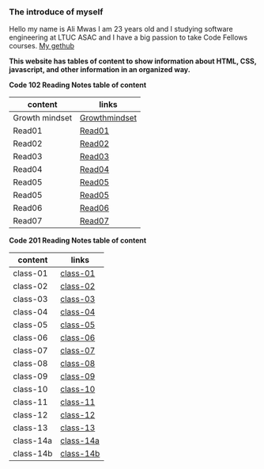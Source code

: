 ### The introduce of myself
Hello my name is Ali Mwas I am 23 years old and I studying software engineering at LTUC ASAC and I have a big passion to take Code Fellows courses. 
[My gethub](https://github.com/AliMwas)

**This website has tables of content to show information about HTML, CSS, javascript, and other information in an organized way.**


**Code 102 Reading Notes table of content**

| content     |     links   |
| ----------- | ----------- |
| Growth mindset      | [Growthmindset](https://alimwas.github.io/reading-notes/Growthmindset) |
| Read01   | [Read01](Read01)        |
| Read02   | [Read02](Read02)        |
| Read03   | [Read03](Read03)        |
| Read04   | [Read04](Read04)        |
| Read05   | [Read05](Read05)        |
| Read05   | [Read05](Read05)        |
| Read06   | [Read06](Read06)        |
| Read07   | [Read07](Read07)        |


**Code 201 Reading Notes table of content**

| content      |     links             |
| -----------  | -----------           |
|    class-01  |  [class-01](class-01) |
|    class-02  |  [class-02](class-02) |
|    class-03  |  [class-03](class-03) |
|    class-04  |  [class-04](class-04) |
|    class-05  |  [class-05](class-05) |
|    class-06  |  [class-06](class-06) |
|    class-07  |  [class-07](class-07) |
|    class-08  |  [class-08](class-08) |
|    class-09  |  [class-09](class-09) |
|    class-10  |  [class-10](class-10) |
|    class-11  |  [class-11](class-11) |
|    class-12  |  [class-12](class-12) |
|    class-13  |  [class-13](class-13) |
|    class-14a |  [class-14a](class-14a) |
|    class-14b |  [class-14b](class-14b) |
    